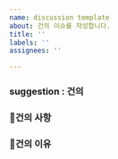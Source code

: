 ```yaml
---
name: discussion template
about: 건의 이슈를 작성합니다.
title: ''
labels: ''
assignees: ''

---
```


### suggestion : 건의

### 📄건의 사항

### 🤔건의 이유